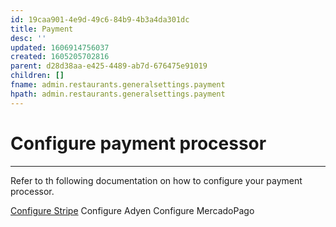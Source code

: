 ```yaml
---
id: 19caa901-4e9d-49c6-84b9-4b3a4da301dc
title: Payment
desc: ''
updated: 1606914756037
created: 1605205702816
parent: d28d38aa-e425-4489-ab7d-676475e91019
children: []
fname: admin.restaurants.generalsettings.payment
hpath: admin.restaurants.generalsettings.payment
---
```

<!-- CSS -->

<link rel="stylesheet" href="https://cdn.jsdelivr.net/npm/bootstrap@4.5.3/dist/css/bootstrap.min.css" integrity="sha384-TX8t27EcRE3e/ihU7zmQxVncDAy5uIKz4rEkgIXeMed4M0jlfIDPvg6uqKI2xXr2" crossorigin="anonymous">
<!-- jQuery and JS bundle w/ Popper.js -->
<script src="https://code.jquery.com/jquery-3.5.1.slim.min.js" integrity="sha384-DfXdz2htPH0lsSSs5nCTpuj/zy4C+OGpamoFVy38MVBnE+IbbVYUew+OrCXaRkfj" crossorigin="anonymous"></script>
<script src="https://cdn.jsdelivr.net/npm/bootstrap@4.5.3/dist/js/bootstrap.bundle.min.js" integrity="sha384-ho+j7jyWK8fNQe+A12Hb8AhRq26LrZ/JpcUGGOn+Y7RsweNrtN/tE3MoK7ZeZDyx" crossorigin="anonymous"></script>
<!-- Font Awesome -->
<script src="https://kit.fontawesome.com/489c6dd9c4.js" crossorigin="anonymous"></script>

# Configure payment processor

* * *

Refer to th following documentation on how to configure your payment processor.

[Configure Stripe](a0540556-6e35-40c0-9904-974727fd2405)
Configure Adyen
Configure MercadoPago


